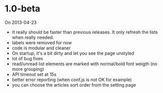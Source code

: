1.0-beta
========

On 2013-04-23

* It really should be faster than previous releases. It only refresh the lists when really needed.
* labels were removed for now
* code is modular and cleaner
* On startup, it's a bit dirty and let you see the page unstyled
* lot of bug fixes
* read/unread list elements are marked with normal/bold font weigth (no more grouping)
* API timeout set at 15s
* better error reporting (when conf.js is not OK for example)
* you can choose the articles sort order from the setting page
